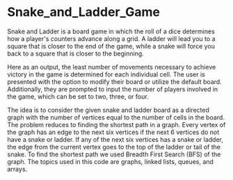 # Snake_and_Ladder_Game 

Snake and Ladder is a board game in which the roll of a dice determines how a player's counters advance along a grid. A ladder will lead you to a square that is closer to the end of the game, while a snake will force you back to a square that is closer to the beginning.

Here as an output, the least number of movements necessary to achieve victory in the game is determined for each individual cell. The user is presented with the option to modify their board or utilize the default board. Additionally, they are prompted to input the number of players involved in the game, which can be set to two, three, or four.

The idea is to consider the given snake and ladder board as a directed graph with the number of vertices equal to the number of cells in the board. The problem reduces to finding the shortest path in a graph. Every vertex of the graph has an edge to the next six vertices if the next 6 vertices do not have a snake or ladder. If any of the next six vertices has a snake or ladder, the edge from the current vertex goes to the top of the ladder or tail of the snake. To find the shortest path we used Breadth First Search (BFS) of the graph. The topics used in this code are graphs, linked lists, queues, and arrays.

